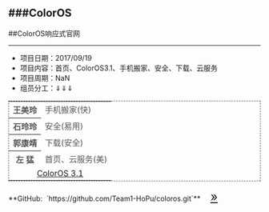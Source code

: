 ###ColorOS
---
##ColorOS响应式官网

----------

- 项目日期：2017/09/19
- 项目内容：首页、ColorOS3.1、手机搬家、安全、下载、云服务
- 项目周期：NaN
- 组员分工：&dArr;&dArr;&dArr;
<table style="border:1px dashed;color:#555;">

<tr>
<th>王美玲</th>
<td>手机搬家(快)</td>
</tr>
<tr>
<th>石玲玲</th>
<td>安全(易用)</td>
</tr>
<tr>
<th>郭康靖</th>
<td>下载(安全)</td>
</tr>
<tr>
<th>左  猛</th>
<td>首页、云服务(美)</td>
</tr>
<tr>
<td colspan="2" align=center><a href="http://www.coloros.com/">ColorOS 3.1</a></td>
</tr>
<table>  
**GitHub:&nbsp;&nbsp;`https://github.com/Team1-HoPu/coloros.git`**<a href="https://github.com/Team1-HoPu/coloros.git" style="margin:15px 0 0 20px;font-size:25px;">&raquo;</a>


